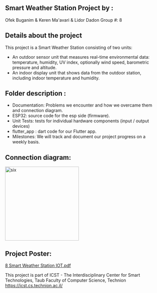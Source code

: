 ## Smart Weather Station Project by :  
Ofek Buganim & Keren Ma'avari & Lidor Dadon
Group #: 8

## Details about the project
This project is a Smart Weather Station consisting of two units:
- An outdoor sensor unit that measures real-time environmental data: temperature, humidity, UV index, optionally wind speed, barometric pressure and altitude.
- An indoor display unit that shows data from the outdoor station, including indoor temperature and humidity.
 
## Folder description :
* Documentation: Problems we encounter and how we overcame them and connection diagram.
* ESP32: source code for the esp side (firmware).
* Unit Tests: tests for individual hardware components (input / output devices)
* flutter_app : dart code for our Flutter app.
* Milestones: We will track and document our project progress on a weekly basis.


## Connection diagram:
<img width="240" alt="six" src="https://github.com/user-attachments/assets/202ffd14-0242-4ebd-8fc8-873fdfc48b05" />

## Project Poster:
 [8 Smart Weather Station IOT.pdf](https://github.com/user-attachments/files/20903983/8.Smart.Weather.Station.IOT.pdf)

This project is part of ICST - The Interdisciplinary Center for Smart Technologies, Taub Faculty of Computer Science, Technion
https://icst.cs.technion.ac.il/
